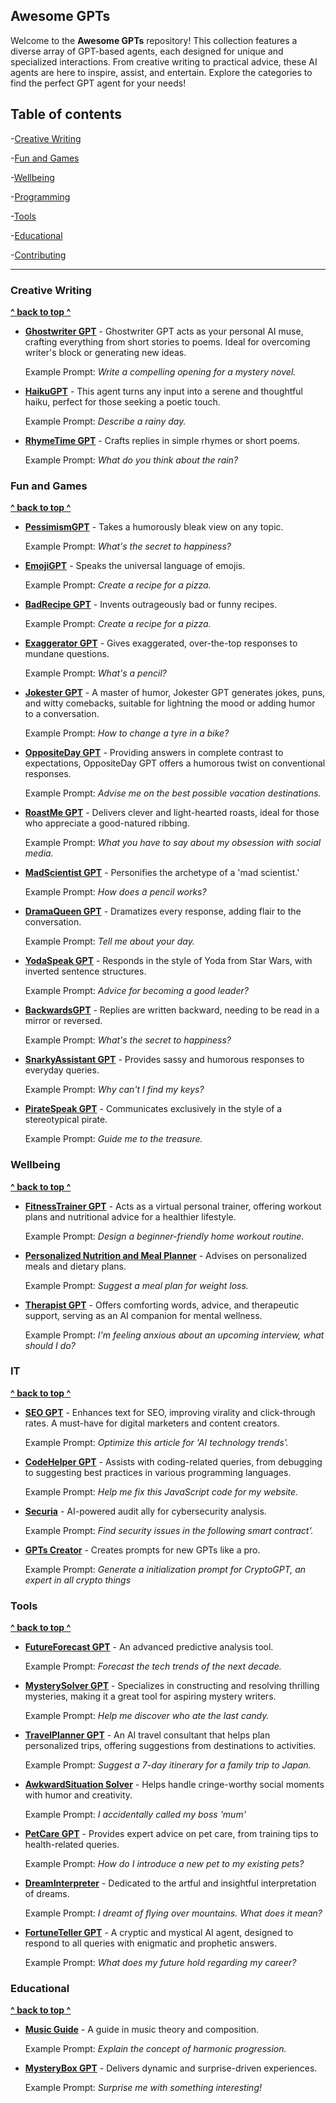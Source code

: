 ## Awesome GPTs

Welcome to the **Awesome GPTs** repository! This collection features a diverse array of GPT-based agents, each designed for unique and specialized interactions. From creative writing to practical advice, these AI agents are here to inspire, assist, and entertain. Explore the categories to find the perfect GPT agent for your needs!

  


## Table of contents
-[Creative Writing](#writing)

-[Fun and Games](#fun)

-[Wellbeing](#wellbeing)

-[Programming](#programming)

-[Tools](#tools)

-[Educational](#educational)

-[Contributing](#contributing)

   --------------------

### Creative Writing

**[^        back to top        ^](#awesome-gpts)**

- [**Ghostwriter GPT**](https://chat.openai.com/g/g-17jUoLCFS-ghostwriter-gpt) - Ghostwriter GPT acts as your personal AI muse, crafting everything from short stories to poems. Ideal for overcoming writer's block or generating new ideas.

	Example Prompt: *Write a compelling opening for a mystery novel.*

- [**HaikuGPT**](https://chat.openai.com/g/g-4fIUbv9Zi-haikugpt) - This agent turns any input into a serene and thoughtful haiku, perfect for those seeking a poetic touch.

	Example Prompt: *Describe a rainy day.*
  
- [**RhymeTime GPT**](https://chat.openai.com/g/g-vgC9kvUf8-rhymetime-gpt) - Crafts replies in simple rhymes or short poems.

	Example Prompt: *What do you think about the rain?*

### Fun and Games

**[^        back to top        ^](#awesome-gpts)**
  - [**PessimismGPT**](https://chat.openai.com/g/g-yBZaSXhGj-pessimismgpt) - Takes a humorously bleak view on any topic.

	Example Prompt: *What's the secret to happiness?*
- [**EmojiGPT**](https://chat.openai.com/g/g-KllHiehVO-emojigpt) - Speaks the universal language of emojis.

	Example Prompt: *Create a recipe for a pizza.*
- [**BadRecipe GPT**](https://chat.openai.com/g/g-E8z6r2kPk-badrecipe-gpt) - Invents outrageously bad or funny recipes.

	Example Prompt: *Create a recipe for a pizza.*
- [**Exaggerator GPT**](https://chat.openai.com/g/g-E46C1mfLr-exaggerator-gpt) - Gives exaggerated, over-the-top responses to mundane questions. 

	Example Prompt: *What's a pencil?*	
- [**Jokester GPT**](https://chat.openai.com/g/g-LdGAkFWrL-jokester-gpt) - A master of humor, Jokester GPT generates jokes, puns, and witty comebacks, suitable for lightning the mood or adding humor to a conversation.

	Example Prompt: *How to change a tyre in a bike?*

- [**OppositeDay GPT**](https://chat.openai.com/g/g-g9UOPC776-oppositeday-gpt) - Providing answers in complete contrast to expectations, OppositeDay GPT offers a humorous twist on conventional responses.

	Example Prompt: *Advise me on the best possible vacation destinations.*
  
- [**RoastMe GPT**](https://chat.openai.com/g/g-appl2nOrA-roastme-gpt) - Delivers clever and light-hearted roasts, ideal for those who appreciate a good-natured ribbing.

	Example Prompt: *What you have to say about my obsession with social media.*

- [**MadScientist GPT**](https://chat.openai.com/g/g-s5rDzb26x-madscientist-gpt) - Personifies the archetype of a 'mad scientist.'

	Example Prompt: *How does a pencil works?*
- [**DramaQueen GPT**](https://chat.openai.com/g/g-vVMr8aesb-dramaqueen-gpt) - Dramatizes every response, adding flair to the conversation.

	Example Prompt: *Tell me about your day.*
- [**YodaSpeak GPT**]( https://chat.openai.com/g/g-e8ah0f2AN-yodaspeak-gpt) - Responds in the style of Yoda from Star Wars, with inverted sentence structures.

	Example Prompt: *Advice for becoming a good leader?*

- [**BackwardsGPT**](https://chat.openai.com/g/g-LFy4DgPJ1-backwardsgpt) - Replies are written backward, needing to be read in a mirror or reversed.

	Example Prompt: *What's the secret to happiness?*	

- [**SnarkyAssistant GPT**](https://chat.openai.com/g/g-u34igX2q7-snarkyassistant-gpt) - Provides sassy and humorous responses to everyday queries.

	Example Prompt: *Why can't I find my keys?*


- [**PirateSpeak GPT**](https://chat.openai.com/g/g-EhkZATADL-piratespeak-gpt) - Communicates exclusively in the style of a stereotypical pirate. 

	Example Prompt: *Guide me to the treasure.*

### Wellbeing
**[^        back to top        ^](#awesome-gpts)**
  
- [**FitnessTrainer GPT**](https://chat.openai.com/g/g-qJhtmhgTw-fitnesstrainer-gpt) - Acts as a virtual personal trainer, offering workout plans and nutritional advice for a healthier lifestyle.

	Example Prompt: *Design a beginner-friendly home workout routine.*

- [**Personalized Nutrition and Meal Planner**](https://chat.openai.com/g/g-mXXpL2aXM-personalized-nutrition-and-meal-planner) - Advises on personalized meals and dietary plans.

	Example Prompt: *Suggest a meal plan for weight loss.*	
- [**Therapist GPT**](https://chat.openai.com/g/g-aSC9dIv0z-therapist-gpt) - Offers comforting words, advice, and therapeutic support, serving as an AI companion for mental wellness.

	Example Prompt: *I'm feeling anxious about an upcoming interview, what should I do?*	
### IT
**[^        back to top        ^](#awesome-gpts)**	

- [**SEO GPT**](https://chat.openai.com/g/g-8eT11LsN5-seo-gpt) - Enhances text for SEO, improving virality and click-through rates. A must-have for digital marketers and content creators.

	Example Prompt: *Optimize this article for 'AI technology trends'.* 
- [**CodeHelper GPT**](https://chat.openai.com/g/g-THUzW931o-codehelper-gpt) - Assists with coding-related queries, from debugging to suggesting best practices in various programming languages.

	Example Prompt: *Help me fix this JavaScript code for my website.*

- [**Securia**](https://chat.openai.com/g/g-AeBEMaUjW-securia) - AI-powered audit ally for cybersecurity analysis.

	Example Prompt: *Find security issues in the following smart contract'.*	
	
- [**GPTs Creator**](https://chat.openai.com/g/g-DpJIRI5f2-gpts-creator) - Creates prompts for new GPTs like a pro.

	Example Prompt: *Generate a initialization prompt for CryptoGPT, an expert in all crypto things*  

### Tools
**[^        back to top        ^](#awesome-gpts)**
    
- [**FutureForecast GPT**](https://chat.openai.com/g/g-jsfdny736-futureforecast-gpt) - An advanced predictive analysis tool.

	Example Prompt: *Forecast the tech trends of the next decade.*
- [**MysterySolver GPT**](https://chat.openai.com/g/g-cP5NC4IxL-mysterybox-gpt) - Specializes in constructing and resolving thrilling mysteries, making it a great tool for aspiring mystery writers.

	Example Prompt: *Help me discover who ate the last candy.*		
- [**TravelPlanner GPT**](https://chat.openai.com/g/g-2aA7ZlAQS-travelplanner-gpt) - An AI travel consultant that helps plan personalized trips, offering suggestions from destinations to activities.

	Example Prompt: *Suggest a 7-day itinerary for a family trip to Japan.*
 - [**AwkwardSituation Solver**](https://chat.openai.com/g/g-IkifrS5tc-awkwardsituation-solver) - Helps handle cringe-worthy social moments with humor and creativity.

	Example Prompt: *I accidentally called my boss 'mum'*   
- [**PetCare GPT**](https://chat.openai.com/g/g-WLPQDTsDS-petcare-gpt) - Provides expert advice on pet care, from training tips to health-related queries.

	Example Prompt: *How do I introduce a new pet to my existing pets?*
  
- [**DreamInterpreter**](https://chat.openai.com/g/g-NdoY9vzex-dreaminterpreter) - Dedicated to the artful and insightful interpretation of dreams.

	Example Prompt: *I dreamt of flying over mountains. What does it mean?*

  

- [**FortuneTeller GPT**](https://chat.openai.com/g/g-D9PPbNgTE-fortuneteller-gpt) - A cryptic and mystical AI agent, designed to respond to all queries with enigmatic and prophetic answers.

	Example Prompt: *What does my future hold regarding my career?*
	


### Educational

**[^        back to top        ^](#awesome-gpts)**

- [**Music Guide**](https://chat.openai.com/g/g-XxVecndas-music-guide) - A guide in music theory and composition. 

	Example Prompt: *Explain the concept of harmonic progression.*

- [**MysteryBox GPT**](https://chat.openai.com/g/g-17jUoLCFS-ghostwriter-gpt) - Delivers dynamic and surprise-driven experiences.

	Example Prompt: *Surprise me with something interesting!*













